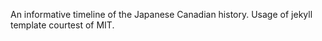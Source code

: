An informative timeline of the Japanese Canadian history. Usage of jekyll template courtest of MIT.

